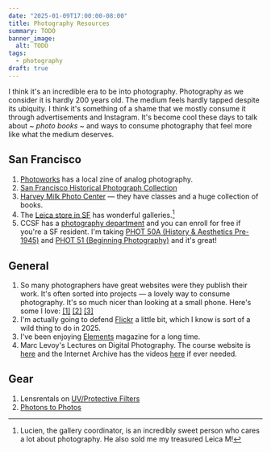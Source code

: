 ```yaml
---
date: "2025-01-09T17:00:00-08:00"
title: Photography Resources
summary: TODO
banner_image:
  alt: TODO
tags:
  - photography
draft: true
---
```


I think it's an incredible era to be into photography. Photography as we consider it is hardly 200 years old. The medium feels hardly tapped despite its ubiquity. I think it's something of a shame that we mostly consume it through advertisements and Instagram. It's become cool these days to talk about ~ _photo books_ ~ and ways to consume photography that feel more like what the medium deserves.

## San Francisco

1. [Photoworks](https://www.photoworkssf.com/) has a local zine of analog photography.
1. [San Francisco Historical Photograph Collection](https://sfpl.org/locations/main-library/historical-photographs)
1. [Harvey Milk Photo Center](https://www.harveymilkphotocenter.org/) — they have classes and a huge collection of books.
1. The [Leica store in SF](https://gallery.leicastoresf.com/) has wonderful galleries.[^1]
1. CCSF has a [photography department](https://ccsfphoto.wordpress.com/) and you can enroll for free if you're a SF resident. I'm taking [PHOT 50A (History & Aesthetics Pre-1945)](https://www.ccsf.edu/courses/spring-2025/histaesthetics-pre-1945-35393) and [PHOT 51 (Beginning Photography)](https://www.ccsf.edu/courses/spring-2025/beginning-photography-35590) and it's great!

[^1]: Lucien, the gallery coordinator, is an incredibly sweet person who cares a lot about photography. He also sold me my treasured Leica M!

## General

1. So many photographers have great websites were they publish their work. It's often sorted into projects — a lovely way to consume photography. It's so much nicer than looking at a small phone. Here's some I love: [[1]](https://www.xuanhuing.com/) [[2]](https://connor.photo/) [[3]](https://www.alecreidhughes.com/)
1. I'm actually going to defend [Flickr](https://www.flickr.com/photos/emilyhorsman/) a little bit, which I know is sort of a wild thing to do in 2025.
1. I've been enjoying [Elements](https://www.elementsphotomag.com/) magazine for a long time.
1. Marc Levoy's Lectures on Digital Photography. The course website is [here](https://sites.google.com/site/marclevoylectures/home?authuser=0) and the Internet Archive has the videos [here](https://archive.org/details/marc-levoy-lectures-digital-photography) if ever needed.

## Gear

1. Lensrentals on [UV/Protective Filters](https://www.lensrentals.com/blog/2017/06/the-comprehensive-ranking-of-the-major-uv-filters-on-the-market/)
1. [Photons to Photos](https://www.photonstophotos.net/)
